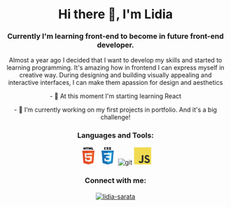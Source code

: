 <h1 align="center">Hi there 👋, I'm Lidia </h1>

<h3 align="center">Currently I'm learning front-end to become in future front-end developer.</h3> 
<p align="center">Almost a year ago I decided that I want to develop my skills and started to learning programming. It's amazing how in frontend I can express myself in creative way. During designing and building visually appealing and interactive interfaces, I can make them apassion for design and aesthetics</p>
<p align="center">- 🌱 At this moment I'm starting learning React</p>
<p align="center">- 🔭 I’m currently working on my first projects in portfolio. And it's a big challenge!</p>
<h3 align="center">Languages and Tools:</h3>
<p align="center"> 
  <img src="https://raw.githubusercontent.com/devicons/devicon/master/icons/html5/html5-original-wordmark.svg" alt="html5" width="40" height="40"/> 
  <img src="https://raw.githubusercontent.com/devicons/devicon/master/icons/css3/css3-original-wordmark.svg" alt="css3" width="40" height="40"/> 
  <img src="https://www.vectorlogo.zone/logos/git-scm/git-scm-icon.svg" alt="git" width="40" height="40"/> 
  <img src="https://raw.githubusercontent.com/devicons/devicon/master/icons/javascript/javascript-original.svg" alt="javascript" width="40" height="40"/>
</p>


<h3 align="center">Connect with me:</h3>
<p align="center">
<a href="www.linkedin.com/in/lidia-sarata-1925b11a5" target="blank"><img align="center" src="https://raw.githubusercontent.com/rahuldkjain/github-profile-readme-generator/master/src/images/icons/Social/linked-in-alt.svg" alt="lidia-sarata" height="30" width="40" /></a>
</p>
